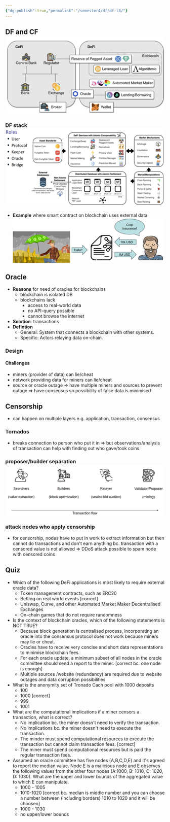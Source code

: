 ```yaml
---
{"dg-publish":true,"permalink":"/semester4/df/df-l3/"}
---
```


## DF and CF ![Pasted image 20240312183404.png](/img/user/Semester4/DF/attachments/Pasted%20image%2020240312183404.png)
### DF stack![Pasted image 20240312183435.png](/img/user/Semester4/DF/attachments/Pasted%20image%2020240312183435.png)
- **Example** where smart contract on blockchain uses external data ![Pasted image 20240312183520.png](/img/user/Semester4/DF/attachments/Pasted%20image%2020240312183520.png)
## Oracle
- **Reasons** for need of oracles for blockchains
	- blockchain is isolated DB
	- blockchains lack
		- access to real-world data
		- no API-query possible
		- cannot browse the internet
- **Solution**: transactions
- **Defintion**
	- General: System that connects a blockchain with other systems.
	- Specific: Actors relaying data on-chain.
### Design
#### Challenges
- miners (provider of data) can lie/cheat
- network providing data for miners can lie/cheat
- source or oracle outage
=> have multiple miners and sources to prevent outage
=> have consensus so possibility of false data is minimised
## Censorship
- can happen on multiple layers e.g. application, transaction, consensus
### Tornados
- breaks connection to person who put it in => but observations/analysis of transaction can help with finding out who gave/took coins
### proposer/builder separation ![Pasted image 20240312184538.png](/img/user/Semester4/DF/attachments/Pasted%20image%2020240312184538.png)
### attack nodes who apply censorship
- for censorship, nodes have to put in work to extract information but then cannot do transactions and don't earn anything bc. transaction with a censored value is not allowed => DDoS attack possible to spam node with censored coins
## Quiz
- Which of the following DeFi applications is most likely to require external oracle data?
	- Token management contracts, such as ERC20
	- Betting on real world events \[correct]
	- Uniswap, Curve, and other Automated Market Maker Decentralised Exchanges
	- On-chain games that do not require randomness
- Is the context of blockchain oracles, which of the following statements is NOT TRUE?
	- Because block generation is centralised process, incorporating an oracle into the consensus protocol does not work because miners may lie or cheat.
	- Oracles have to receive very concise and short data representations to minimise blockchain fees.
	- For each oracle update, a minimum subset of all nodes in the oracle committee should send a report to the miner. \[correct bc. one node is enough]
	- Multiple sources /website (redundancy) are required due to website outages and data corruption possibilities
- What is the anonymity set of Tronado Cach pool with 1000 deposits
	- 100
	- 1000 \[correct]
	- 999
	- 1001
- What are the computational implications if a miner censors a transaction, what is correct?
	- No implication bc. the miner doesn't need to verify the transaction.
	- No implications bc. the miner doesn't need to execute the transaction.
	- The minder must spend computational resources to execute the transaction but cannot claim transaction fees. \[correct]
	- The miner must spend computational resources but is paid the regular transaction fees.
- Assumed an oracle committee has five nodes (A,B,C,D,E) and it's agreed to report the median value. Node E is a malicious node and E observes the following values from the other four nodes (A:1000, B: 1010, C: 1020, D: 1030). What are the upper and lower bounds of the aggregated value to which E can manipulate.
	- 1000 - 1005
	- 1010-1020 \[correct bc. median is middle number and you can choose a number between (including borders) 1010 to 1020 and it will be choosen]
	- 1000 - 1030
	- no upper/lower bounds